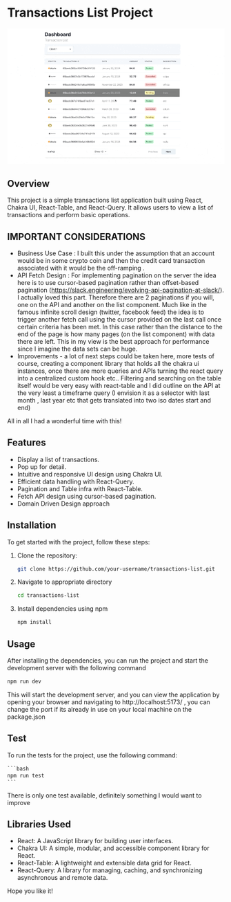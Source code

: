 # Transactions List Project

![App in action](<CleanShot 2024-02-01 at 18.45.25.gif>)

## Overview

This project is a simple transactions list application built using React, Chakra UI, React-Table, and React-Query. It allows users to view a list of transactions and perform basic operations.

## IMPORTANT CONSIDERATIONS

- Business Use Case : I built this under the assumption that an account would be in some crypto coin and then the credit card transaction associated with it would be the off-ramping .
- API Fetch Design : For implementing pagination on the server the idea here is to use cursor-based pagination rather than offset-based pagination (https://slack.engineering/evolving-api-pagination-at-slack/). I actually loved this part. Therefore there are 2 paginations if you will, one on the API and another on the list component. Much like in the famous infinite scroll design (twitter, facebook feed) the idea is to trigger another fetch call using the cursor provided on the last call once certain criteria has been met. In this case rather than the distance to the end of the page is how many pages (on the list component) with data there are left. This in my view is the best approach for performance since I imagine the data sets can be huge. 
- Improvements - a lot of next steps could be taken here, more tests of course, creating a component library that holds all the chakra ui instances, once there are more queries and APIs turning the react query into a centralized custom hook etc.. Filtering and searching on the table itself would be very easy with react-table and I did outline on the API at the very least a timeframe query (I envision it as a selector with last month , last year etc that gets translated into two iso dates start and end)

All in all I had a wonderful time with this!

## Features

- Display a list of transactions.
- Pop up for detail.
- Intuitive and responsive UI design using Chakra UI.
- Efficient data handling with React-Query.
- Pagination and Table infra with React-Table.
- Fetch API design using cursor-based pagination.
- Domain Driven Design approach

## Installation

To get started with the project, follow these steps:

1. Clone the repository:

   ```bash
   git clone https://github.com/your-username/transactions-list.git

2. Navigate to appropriate directory
  
     ```bash
   cd transactions-list

3. Install dependencies using npm
   
   ```bash
   npm install

## Usage

After installing the dependencies, you can run the project and start the development server with the following command

   ```bash
   npm run dev
   ```

This will start the development server, and you can view the application by opening your browser and navigating to http://localhost:5173/ , you can change the port if its already in use on your local machine on the package.json


## Test

To run the tests for the project, use the following command:

    ```bash
    npm run test
    ```
    

There is only one test available, definitely something I would want to improve


## Libraries Used

- React: A JavaScript library for building user interfaces.
- Chakra UI: A simple, modular, and accessible component library for React.
- React-Table: A lightweight and extensible data grid for React.
- React-Query: A library for managing, caching, and synchronizing asynchronous and remote data.


Hope you like it! 